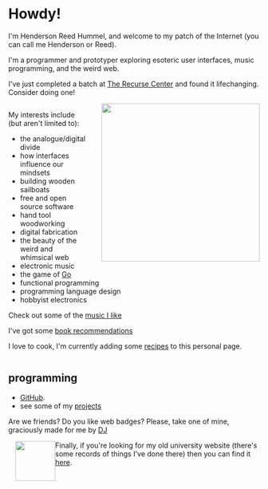 # Howdy!

I'm Henderson Reed Hummel, and welcome to my patch of the Internet (you can call me Henderson or Reed).

I'm a programmer and prototyper exploring esoteric user interfaces, music programming, and the weird web.

I've just completed a batch at [The Recurse Center](https://recurse.com) and found it lifechanging. Consider doing one!

<div style="width: 100%; overflow: hidden">
<img src="/assets/hhummel-2020.jpg" style="float: right; width: 33vw; margin-left: 2rem">

My interests include (but aren't limited to):

* the analogue/digital divide
* how interfaces influence our mindsets
* building wooden sailboats
* free and open source software
* hand tool woodworking
* digital fabrication
* the beauty of the weird and whimsical web
* electronic music
* the game of [Go](https://en.wikipedia.org/wiki/Go_(game))
* functional programming
* programming language design
* hobbyist electronics

Check out some of the [music I like](/pages/music.html)

I've got some [book recommendations](/pages/books.html)

I love to cook, I'm currently adding some [recipes](/pages/recipes/) to this personal page.

</div>

## programming

- [GitHub](https://github.com/hendersonreed).
- see some of my [projects](/pages/projects/)

Are we friends? Do you like web badges? Please, take one of mine, graciously made for me by [DJ](https://dj-chase.com)

<img src="/assets/henderson-button.png" style="border: hidden; border-radius: 0; width: 5rem; float: left; margin-left: 1em; image-rendering: pixelated;">

Finally, if you're looking for my old university website (there's some records of things I've done there) then you can find it [here](/old-site/index.html).
